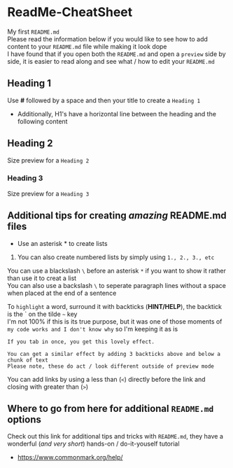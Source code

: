 # ReadMe-CheatSheet

My first `README.md`\
Please read the information below if you would like to see how to add content to your `README.md` file while making it look dope\
I have found that if you open both the `README.md` and open a `preview` side by side, it is easier to read along and see what / how to edit your `README.md`

## Heading 1
Use **#** followed by a space and then your title to create a `Heading 1`

* Additionally, H1's have a horizontal line between the heading and the following content

## Heading 2

Size preview for a `Heading 2`

### Heading 3

Size preview for a `Heading 3`

## Additional tips for creating *amazing* README.md files

* Use an asterisk \* to create lists

1. You can also create numbered lists by simply using `1., 2., 3., etc`

You can use a blackslash `\` before an asterisk `*` if you want to show it rather than use it to creat a list\
You can also use a backslash `\` to seperate paragraph lines without a space when placed at the end of a sentence

To `highlight` a word, surround it with backticks (**HINT/HELP**), the backtick is the \` on the tilde `~` key\
I'm not 100% if this is its true purpose, but it was one of those moments of `my code works and I don't know why` so I'm keeping it as is

    If you tab in once, you get this lovely effect.

```
You can get a similar effect by adding 3 backticks above and below a chunk of text
Please note, these do act / look different outside of preview mode
```

You can add links by using a less than (`<`) directly before the link and closing with greater than (`>`)

## Where to go from here for additional `README.md` options
Check out this link for additional tips and tricks with `README.md`, they have a wonderful (*and very short*) hands-on / do-it-youself tutorial
* <https://www.commonmark.org/help/>
